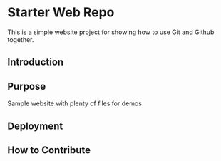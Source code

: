 # Starter Web Repo

This is a simple website project for showing how to use Git and Github together.

## Introduction
## Purpose

Sample website with plenty of files for demos

## Deployment
## How to Contribute